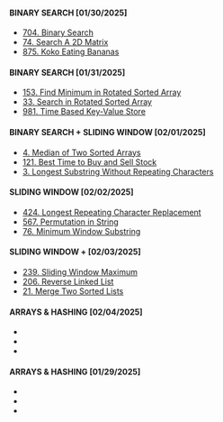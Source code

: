 #### BINARY SEARCH [01/30/2025]
- [704. Binary Search](BinarySearch/BinarySearch.md)
- [74. Search A 2D Matrix](BinarySearch/2DMatrix.md)
- [875. Koko Eating Bananas](BinarySearch/EatingBananas.md)

#### BINARY SEARCH [01/31/2025]
- [153. Find Minimum in Rotated Sorted Array](BinarySearch/FindMinRSA.md)
- [33. Search in Rotated Sorted Array](BinarySearch/SearchRSA.md)
- [981. Time Based Key-Value Store](BinarySearch/KeyValueStore.md)

#### BINARY SEARCH + SLIDING WINDOW [02/01/2025]
- [4. Median of Two Sorted Arrays](BinarySearch/ArrayMedian.md)
- [121. Best Time to Buy and Sell Stock](SlidingWindow/Stocks.md)
- [3. Longest Substring Without Repeating Characters](SlidingWindow/LongestSubstring.md)

#### SLIDING WINDOW [02/02/2025]
- [424. Longest Repeating Character Replacement](SlidingWindow/LongestCharacter.md)
- [567. Permutation in String](SlidingWindow/StringPermutation.md)
- [76. Minimum Window Substring](SlidingWindow/WindowSubstring.md)

#### SLIDING WINDOW +  [02/03/2025]
- [239. Sliding Window Maximum](SlidingWindow/SlidingWindow.md)
- [206. Reverse Linked List](LinkedList/ReverseLinkedList.md)
- [21. Merge Two Sorted Lists](LinkedList/MergeSortedLists.md)

#### ARRAYS & HASHING [02/04/2025]
- []()
- []()
- []()

#### ARRAYS & HASHING [01/29/2025]
- []()
- []()
- []()
